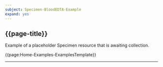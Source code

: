 ```yaml
---
subject: Specimen-BloodEDTA-Example
expand: yes
---
```



## {{page-title}}

Example of a placeholder Specimen resource that is awaiting collection.

{{page:Home-Examples-ExamplesTemplate}}


---